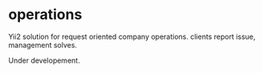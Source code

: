 # operations
Yii2 solution for request oriented company operations. clients report issue, management solves. 

Under developement.
